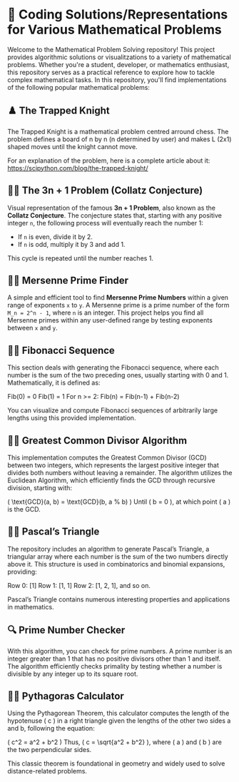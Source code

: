 # 🧮 Coding Solutions/Representations for Various Mathematical Problems

Welcome to the Mathematical Problem Solving repository! This project provides algorithmic solutions or visualitzations to a variety of mathematical problems. Whether you're a student, developer, or mathematics enthusiast, this repository serves as a practical reference to explore how to tackle complex mathematical tasks. In this repository, you'll find implementations of the following popular mathematical problems:

## ♟️ The Trapped Knight

The Trapped Knight is a mathematical problem centred arround chess. 
The problem defines a board of n by n (n determined by user) and makes L (2x1) shaped moves until the knight cannot move.

For an explanation of the problem, here is a complete article about it: https://scipython.com/blog/the-trapped-knight/

## 🔄🔢 The 3n + 1 Problem (Collatz Conjecture) 

Visual representation of the famous **3n + 1 Problem**, also known as the **Collatz Conjecture**. 
The conjecture states that, starting with any positive integer `n`, the following process will eventually reach the number 1:
- If `n` is even, divide it by 2.
- If `n` is odd, multiply it by 3 and add 1.

This cycle is repeated until the number reaches 1.

## 🔢🚀 Mersenne Prime Finder

A simple and efficient tool to find **Mersenne Prime Numbers** within a given range of exponents `x` to `y`. A Mersenne prime is a prime number of the form `M_n = 2^n - 1`, where `n` is an integer. This project helps you find all Mersenne primes within any user-defined range by testing exponents between `x` and `y`.

## 🔄🌀 Fibonacci Sequence

This section deals with generating the Fibonacci sequence, where each number is the sum of the two preceding ones, usually starting with 0 and 1. 
Mathematically, it is defined as:

Fib(0) = 0
Fib(1) = 1
For n >= 2: Fib(n) = Fib(n-1) + Fib(n-2)

You can visualize and compute Fibonacci sequences of arbitrarily large lengths using this provided implementation.

## 🔢🤝 Greatest Common Divisor Algorithm

This implementation computes the Greatest Common Divisor (GCD) between two integers, which represents the largest positive integer that divides both numbers without leaving a remainder. The algorithm utilizes the Euclidean Algorithm, which efficiently finds the GCD through recursive division, starting with:

( \text{GCD}(a, b) = \text{GCD}(b, a % b) )
Until ( b = 0 ), at which point ( a ) is the GCD.

## 🔢🔺 Pascal’s Triangle

The repository includes an algorithm to generate Pascal’s Triangle, a triangular array where each number is the sum of the two numbers directly above it. This structure is used in combinatorics and binomial expansions, providing:

Row 0: [1]
Row 1: [1, 1]
Row 2: [1, 2, 1], and so on.

Pascal’s Triangle contains numerous interesting properties and applications in mathematics.

## 🔍 Prime Number Checker

With this algorithm, you can check for prime numbers. A prime number is an integer greater than 1 that has no positive divisors other than 1 and itself. The algorithm efficiently checks primality by testing whether a number is divisible by any integer up to its square root.

## 📐🔢 Pythagoras Calculator

Using the Pythagorean Theorem, this calculator computes the length of the hypotenuse ( c ) in a right triangle given the lengths of the other two sides a and b, following the equation:

( c^2 = a^2 + b^2 )
Thus, ( c = \sqrt{a^2 + b^2} ), where ( a ) and ( b ) are the two perpendicular sides.

This classic theorem is foundational in geometry and widely used to solve distance-related problems.